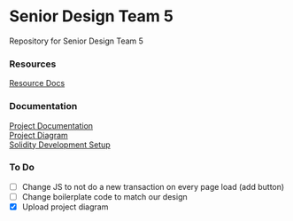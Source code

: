 # Senior Design Team 5
Repository for Senior Design Team 5

### Resources
[Resource Docs](/RESOURCES)

### Documentation
[Project Documentation](/DOCS/Project-Doc.md)<br>
[Project Diagram](/DOCS/Project-Diagram.md)<br>
[Solidity Development Setup](/DOCS/Solidity-Dev.md)<br>

### To Do
- [ ] Change JS to not do a new transaction on every page load (add button) 
- [ ] Change boilerplate code to match our design 
- [X] Upload project diagram
